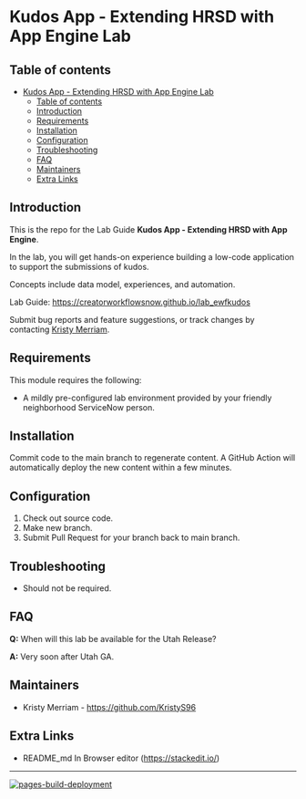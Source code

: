 # Kudos App - Extending HRSD with App Engine Lab

## Table of contents
- [Kudos App - Extending HRSD with App Engine Lab](#kudos-app---extending-hrsd-with-app-engine-lab)
  - [Table of contents](#table-of-contents)
  - [Introduction](#introduction)
  - [Requirements](#requirements)
  - [Installation](#installation)
  - [Configuration](#configuration)
  - [Troubleshooting](#troubleshooting)
  - [FAQ](#faq)
  - [Maintainers](#maintainers)
  - [Extra Links](#extra-links)

## Introduction

This is the repo for the Lab Guide **Kudos App - Extending HRSD with App Engine**. 

In the lab, you will get hands-on experience building a low-code application to support the submissions of kudos.

Concepts include data model, experiences, and automation.

Lab Guide: https://creatorworkflowsnow.github.io/lab_ewfkudos

Submit bug reports and feature suggestions, or track changes by contacting [Kristy Merriam](mailto:kristy.merriam@servicenow.com).

## Requirements

This module requires the following:

- A mildly pre-configured lab environment provided by your friendly neighborhood ServiceNow person.

## Installation

Commit code to the main branch to regenerate content. A GitHub Action will automatically deploy the new content within a few minutes. 

## Configuration

1. Check out source code.
2. Make new branch.
3. Submit Pull Request for your branch back to main branch. 

## Troubleshooting

- Should not be required. 

## FAQ

**Q:** When will this lab be available for the Utah Release?

**A:** Very soon after Utah GA. 

## Maintainers

- Kristy Merriam - https://github.com/KristyS96

## Extra Links
* README_md In Browser editor (https://stackedit.io/)

----
[![pages-build-deployment](https://github.com/CreatorWorkflowsNow/lab_ewfkudos/actions/workflows/pages/pages-build-deployment/badge.svg)](https://github.com/CreatorWorkflowsNow/lab_ewfkudos/actions/workflows/pages/pages-build-deployment)